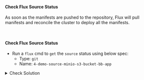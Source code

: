 #### Check Flux Source Status
As soon as the manifests are pushed to the repository, Flux will pull manifests and reconcile the cluster to deploy all the manifests.

<br>

#### Check Flux Source Status
- Run a `flux` cmd to `get` the `source` status using below spec:
    - Type: `git`
    - Name: `4-demo-source-minio-s3-bucket-bb-app`

<details><summary>Check Solution</summary>

```
flux reconcile source git flux-system

flux get source bucket 4-demo-source-minio-s3-bucket-bb-app
```{{exec}}

</details>

<br>

#### Check Flux Kustomization Status
- Run a `flux` cmd to `get` the `Kustomization` status using below spec:
    - Type: `kustomization`
    - Name: `4-demo-kustomize-minio-s3-bucket-bb-app`

<details><summary>Check Solution</summary>

```
flux get kustomization 4-demo-kustomize-minio-s3-bucket-bb-app
```{{exec}}

</details>

<br>

#### Check Kubernetes Namespace
A new namespace `4-demo` is created
```
k get ns
```{{exec}}

Check the status of deployment, pod, service are in `RUNNING` state
```
k -n 4-demo get all
```{{exec}}

#### Access the application on its NodePort
Now `access/play` Block Buster App - `version 7.4.0` using the below link:

# [Play Block Buster App - 7.4.0]({{TRAFFIC_HOST1_30004}})